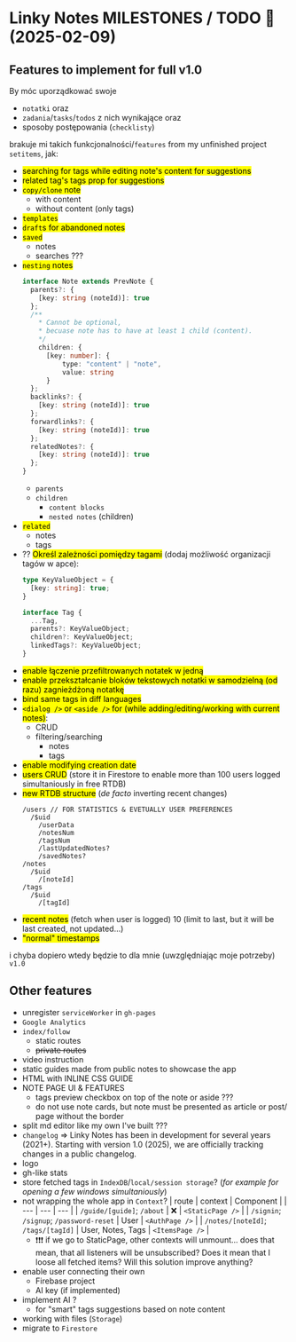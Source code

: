 # Linky Notes MILESTONES / TODO 🚀 (2025-02-09)

## Features to implement for full v1.0

By móc uporządkować swoje
- `notatki` oraz
- `zadania`/`tasks`/`todos` z nich wynikające oraz
- sposoby postępowania (`checklisty`)

brakuje mi takich funkcjonalności/`features` from my unfinished project `setitems`, jak:
- <mark>searching for tags while editing note's content for suggestions</mark>
- <mark>related tag's tags prop for suggestions</mark>
- <mark>`copy/clone` note</mark>
  - with content
  - without content (only tags)
- <mark>`templates`</mark>
- <mark>`draft`s for abandoned notes</mark>
- <mark>`saved`</mark>
  - notes
  - searches ???
- <mark>`nesting` notes</mark>
  ```ts
  interface Note extends PrevNote {
    parents?: {
      [key: string (noteId)]: true
    };
    /**
      * Cannot be optional,
      * becuase note has to have at least 1 child (content).
      */
	  children: {
	  	[key: number]: {
	  		type: "content" | "note",
	  		value: string
	  	}
  	};
    backlinks?: {
      [key: string (noteId)]: true
    };
    forwardlinks?: {
      [key: string (noteId)]: true
    };
    relatedNotes?: {
      [key: string (noteId)]: true
    };
  }
  ```
  - `parents`
  - `children`
    - `content blocks`
    - `nested notes` (children)
- <mark>`related`</mark>
  - notes 
  - tags
- ?? <mark>Określ zależności pomiędzy tagami</mark> (dodaj możliwość organizacji tagów w apce):
  ```ts
  type KeyValueObject = {
    [key: string]: true;
  }

  interface Tag {
    ...Tag,
    parents?: KeyValueObject;
    children?: KeyValueObject;
    linkedTags?: KeyValueObject;
  }
- <mark>enable łączenie przefiltrowanych notatek w jedną</mark>
- <mark>enable przekształcanie bloków tekstowych notatki w samodzielną (od razu) zagnieżdżoną notatkę</mark>
- <mark>bind same tags in diff languages</mark>
- <mark>`<dialog />` or `<aside />` for (while adding/editing/working with current notes)</mark>:
  - CRUD
  - filtering/searching
    - notes
    - tags
- <mark>enable modifying creation date</mark>
- <mark>users CRUD</mark> (store it in Firestore to enable more than 100 users logged simultaniously in free RTDB)
- <mark>new RTDB structure</mark> (*de facto* inverting recent changes)
  ```
  /users // FOR STATISTICS & EVETUALLY USER PREFERENCES
    /$uid
      /userData
      /notesNum
      /tagsNum
      /lastUpdatedNotes?
      /savedNotes?
  /notes
    /$uid
      /[noteId]
  /tags
    /$uid
      /[tagId]
  ```
- <mark>recent notes</mark> (fetch when user is logged) 10 (limit to last, but it will be last created, not updated...)
- <mark>"normal" timestamps</mark>

i chyba dopiero wtedy będzie to dla mnie (uwzględniając moje potrzeby) `v1.0`

## Other features

- unregister `serviceWorker` in `gh-pages`
- `Google Analytics`
- `index/follow`
  - static routes
  - ~~private routes~~
- video instruction
- static guides made from public notes to showcase the app
- HTML with INLINE CSS GUIDE
- NOTE PAGE UI & FEATURES
  - tags preview checkbox on top of the note or aside ???
  - do not use note cards, but note must be presented as article or post/ page without the border
- split md editor like my own I've built ???
- `changelog` => Linky Notes has been in development for several years (2021+). Starting with version 1.0 (2025), we are officially tracking changes in a public changelog.
- logo
- gh-like stats
- store fetched tags in `IndexDB`/`local/session storage`? (*for example for opening a few windows simultaniously*)
- not wrapping the whole app in `Context`?
  | route | context | Component |
  | --- | --- | --- |
  | `/guide/[guide]`; `/about` | ❌ | `<StaticPage />` |
  | `/signin`; `/signup`; `/password-reset` | User | `<AuthPage />` |
  | `/notes/[noteId]`; `/tags/[tagId]` | User, Notes, Tags | `<ItemsPage />` |
  - ❗❗❗ if we go to StaticPage, other contexts will unmount... does that mean, that all listeners will be unsubscribed? Does it mean that I loose all fetched items? Will this solution improve anything?
- enable user connecting their own
  - Firebase project
  - AI key (if implemented)
- implement AI ?
  - for "smart" tags suggestions based on note content
- working with files (`Storage`)
- migrate to `Firestore`
